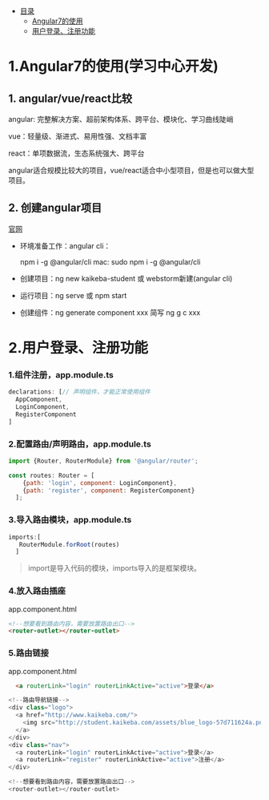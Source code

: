 *  [目录](#0)
    *  [Angular7的使用](#1)
    *  [用户登录、注册功能](#2)


<h1 id="1">1.Angular7的使用(学习中心开发)</h1>

## 1. angular/vue/react比较

angular: 完整解决方案、超前架构体系、跨平台、模块化、学习曲线陡峭

vue：轻量级、渐进式、易用性强、文档丰富

react：单项数据流，生态系统强大、跨平台

angular适合规模比较大的项目，vue/react适合中小型项目，但是也可以做大型项目。

## 2. 创建angular项目
[官网](https://angular.cn)

- 环境准备工作：angular cli：

   npm i -g @angular/cli
   mac: sudo npm i -g @angular/cli

- 创建项目：ng new kaikeba-student  或 webstorm新建(angular cli)

- 运行项目：ng serve 或 npm start

- 创建组件：ng generate component xxx 简写 ng g c xxx


<h1 id="2">2.用户登录、注册功能</h1>

### 1.组件注册，app.module.ts

```js
declarations: [// 声明组件，才能正常使用组件
  AppComponent,
  LoginComponent,
  RegisterComponent
]
```

### 2.配置路由/声明路由，app.module.ts

```js
import {Router, RouterModule} from '@angular/router';

const routes: Router = [
    {path: 'login', component: LoginComponent},
    {path: 'register', component: RegisterComponent}
  ];
```

### 3.导入路由模块，app.module.ts

```js
imports:[
  ​ RouterModule.forRoot(routes)   
  ]
```
  
>import是导入代码的模块，imports导入的是框架模块。


### 4.放入路由插座
app.component.html
```html
<!--想要看到路由内容，需要放置路由出口-->
<router-outlet></router-outlet>
```

### 5.路由链接

app.component.html
```html
  <a routerLink="login" routerLinkActive="active">登录</a>
```


```js
<!--路由导航链接-->
<div class="logo">
  <a href="http://www.kaikeba.com/">
    <img src="http://student.kaikeba.com/assets/blue_logo-57d711624a.png">
  </a>
</div>
<div class="nav">
  <a routerLink="login" routerLinkActive="active">登录</a>
  <a routerLink="register" routerLinkActive="active">注册</a>
</div>

<!--想要看到路由内容，需要放置路由出口-->
<router-outlet></router-outlet>
```
